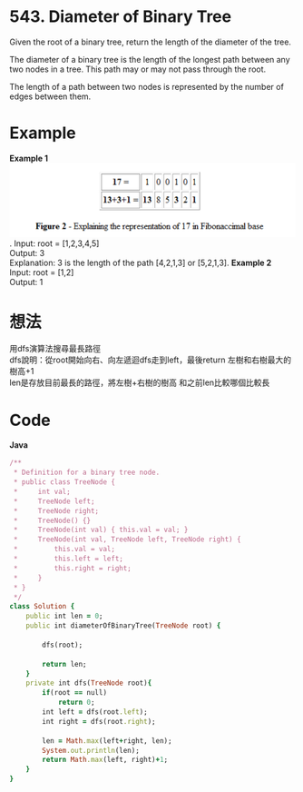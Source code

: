 # 543. Diameter of Binary Tree

Given the root of a binary tree, return the length of the diameter of the tree.

The diameter of a binary tree is the length of the longest path between any two nodes in a tree. This path may or may not pass through the root.

The length of a path between two nodes is represented by the number of edges between them.

 
# Example
**Example 1**  
![image](https://github.com/Adalyne/CPE/blob/5fb1994eccd4eab64d4e7a3031f4a51ce420499f/CPE49/Fibonacci%20base.png).
Input: root = [1,2,3,4,5]  
Output: 3  
Explanation: 3 is the length of the path [4,2,1,3] or [5,2,1,3].
**Example 2**  
Input: root = [1,2]  
Output: 1  

# 想法
用dfs演算法搜尋最長路徑  
dfs說明：從root開始向右、向左遞迴dfs走到left，最後return 左樹和右樹最大的樹高+1  
len是存放目前最長的路徑，將左樹+右樹的樹高 和之前len比較哪個比較長

# Code
**Java**
```ruby
/**
 * Definition for a binary tree node.
 * public class TreeNode {
 *     int val;
 *     TreeNode left;
 *     TreeNode right;
 *     TreeNode() {}
 *     TreeNode(int val) { this.val = val; }
 *     TreeNode(int val, TreeNode left, TreeNode right) {
 *         this.val = val;
 *         this.left = left;
 *         this.right = right;
 *     }
 * }
 */
class Solution {
    public int len = 0;
    public int diameterOfBinaryTree(TreeNode root) {

        dfs(root);

        return len;        
    }
    private int dfs(TreeNode root){
        if(root == null)
            return 0;
        int left = dfs(root.left);      
        int right = dfs(root.right);

        len = Math.max(left+right, len);
        System.out.println(len);
        return Math.max(left, right)+1;
    }
}
```


